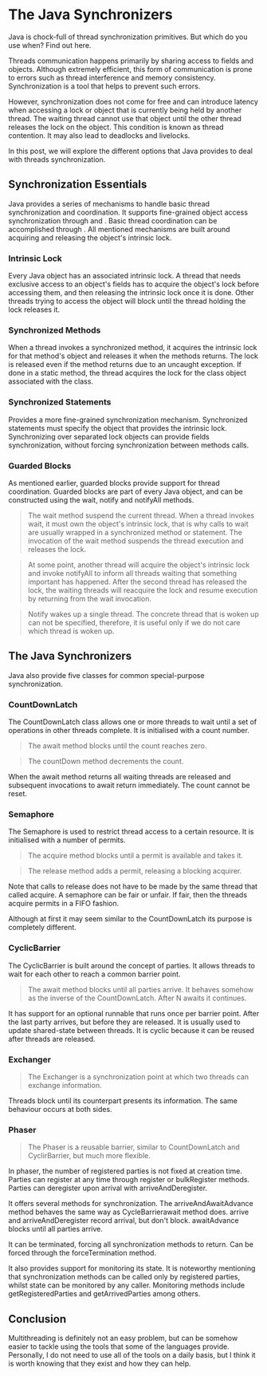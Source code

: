 # The Java Synchronizers
Java is chock-full of thread synchronization primitives. But which do you use when? Find out here.

Threads communication happens primarily by sharing access to fields and objects. Although extremely efficient, this form of communication is prone to errors such as thread interference and memory consistency. Synchronization is a tool that helps to prevent such errors.

However, synchronization does not come for free and can introduce latency when accessing a lock or object that is currently being held by another thread. The waiting thread cannot use that object until the other thread releases the lock on the object. This condition is known as thread contention. It may also lead to deadlocks and livelocks.

In this post, we will explore the different options that Java provides to deal with threads synchronization.

## Synchronization Essentials
Java provides a series of mechanisms to handle basic thread synchronization and coordination. It supports fine-grained object access synchronization through and . Basic thread coordination can be accomplished through . All mentioned mechanisms are built around acquiring and releasing the object's intrinsic lock.

### Intrinsic Lock
Every Java object has an associated intrinsic lock. A thread that needs exclusive access to an object's fields has to acquire the object's lock before accessing them, and then releasing the intrinsic lock once it is done. Other threads trying to access the object will block until the thread holding the lock releases it.

### Synchronized Methods
When a thread invokes a synchronized method, it acquires the intrinsic lock for that method's object and releases it when the methods returns. The lock is released even if the method returns due to an uncaught exception. If done in a static method, the thread acquires the lock for the class object associated with the class.

### Synchronized Statements
Provides a more fine-grained synchronization mechanism. Synchronized statements must specify the object that provides the intrinsic lock. Synchronizing over separated lock objects can provide fields synchronization, without forcing synchronization between methods calls.

### Guarded Blocks
As mentioned earlier, guarded blocks provide support for thread coordination. Guarded blocks are part of every Java object, and can be constructed using the wait, notify and notifyAll methods.

>The wait method suspend the current thread. When a thread invokes wait, it must own the object's intrinsic lock, that is why calls to wait are usually wrapped in a synchronized method or statement. The invocation of the wait method suspends the thread execution and releases the lock.

>At some point, another thread will acquire the object's intrinsic lock and invoke notifyAll to inform all threads waiting that something important has happened. After the second thread has released the lock, the waiting threads will reacquire the lock and resume execution by returning from the wait invocation.

>Notify wakes up a single thread. The concrete thread that is woken up can not be specified, therefore, it is useful only if we do not care which thread is woken up.


## The Java Synchronizers
Java also provide five classes for common special-purpose synchronization.

### CountDownLatch
The CountDownLatch class allows one or more threads to wait until a set of operations in other threads complete. It is initialised with a count number.

>The await method blocks until the count reaches zero.

>The countDown method decrements the count.

When the await method returns all waiting threads are released and subsequent invocations to await return immediately. The count cannot be reset.

### Semaphore
The Semaphore is used to restrict thread access to a certain resource. It is initialised with a number of permits.

>The acquire method blocks until a permit is available and takes it.

>The release method adds a permit, releasing a blocking acquirer.

Note that calls to release does not have to be made by the same thread that called acquire. A semaphore can be fair or unfair. If fair, then the threads acquire permits in a FIFO fashion.

Although at first it may seem similar to the CountDownLatch its purpose is completely different.

### CyclicBarrier
The CyclicBarrier is built around the concept of parties. It allows threads to wait for each other to reach a common barrier point.

>The await method blocks until all parties arrive. It behaves somehow as the inverse of the CountDownLatch. After N awaits it continues.

It has support for an optional runnable that runs once per barrier point. After the last party arrives, but before they are released. It is usually used to update shared-state between threads. It is cyclic because it can be reused after threads are released.

### Exchanger
>The Exchanger is a synchronization point at which two threads can exchange information.

Threads block until its counterpart presents its information. The same behaviour occurs at both sides.

### Phaser
>The Phaser is a reusable barrier, similar to CountDownLatch and CyclirBarrier, but much more flexible.

In phaser, the number of registered parties is not fixed at creation time. Parties can register at any time through register or bulkRegister methods. Parties can deregister upon arrival with arriveAndDeregister.

It offers several methods for synchronization. The arriveAndAwaitAdvance method behaves the same way as CycleBarrierawait method does. arrive and arriveAndDeregister record arrival, but don't block. awaitAdvance blocks until all parties arrive.

It can be terminated, forcing all synchronization methods to return. Can be forced through the forceTermination method.

It also provides support for monitoring its state. It is noteworthy mentioning that synchronization methods can be called only by registered parties, whilst state can be monitored by any caller. Monitoring methods include getRegisteredParties and getArrivedParties among others.

## Conclusion
Multithreading is definitely not an easy problem, but can be somehow easier to tackle using the tools that some of the languages provide. Personally, I do not need to use all of the tools on a daily basis, but I think it is worth knowing that they exist and how they can help.